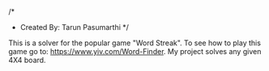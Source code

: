 /*
 * Created By: Tarun Pasumarthi
 */
 
This is a solver for the popular game "Word Streak". To see how to play this game go to: https://www.yiv.com/Word-Finder. 
My project solves any given 4X4 board.
